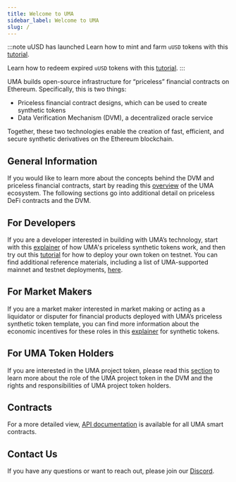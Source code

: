 ```yaml
---
title: Welcome to UMA
sidebar_label: Welcome to UMA
slug: /
---
```


:::note uUSD has launched
Learn how to mint and farm `uUSD` tokens with this [tutorial](developers/mint-farm-yusd.md).

Learn how to redeem expired `uUSD` tokens with this [tutorial](developers/redeem-tokens.md).
:::

UMA builds open-source infrastructure for “priceless” financial contracts on Ethereum. Specifically, this is two things:

- Priceless financial contract designs, which can be used to create synthetic tokens
- Data Verification Mechanism (DVM), a decentralized oracle service

Together, these two technologies enable the creation of fast, efficient, and secure synthetic derivatives on the Ethereum blockchain.

## General Information

If you would like to learn more about the concepts behind the DVM and priceless financial contracts, start by reading this [overview](understanding-uma/overview.md) of the UMA ecosystem. The following sections go into additional detail on priceless DeFi contracts and the DVM.

## For Developers

If you are a developer interested in building with UMA’s technology, start with this [explainer](understanding-uma/explainer.md) of how UMA's priceless synthetic tokens work, and then try out this [tutorial](developers/mint-locally.md) for how to deploy your own token on testnet. You can find additional reference materials, including a list of UMA-supported mainnet and testnet deployments, [here](developers/addresses.md).

## For Market Makers

If you are a market maker interested in market making or acting as a liquidator or disputer for financial products deployed with UMA’s priceless synthetic token template, you can find more information about the economic incentives for these roles in this [explainer](understanding-uma/explainer.md) for synthetic tokens.

## For UMA Token Holders

If you are interested in the UMA project token, please read this [section](uma-tokenholders/uma-holders.md) to learn more about the role of the UMA project token in the DVM and the rights and responsibilities of UMA project token holders.

## Contracts

For a more detailed view, [API documentation](https://docs-dot-uma-protocol.appspot.com/uma/index.html) is available for all UMA smart contracts.

## Contact Us

If you have any questions or want to reach out, please join our [Discord](https://discord.umaproject.org/).
